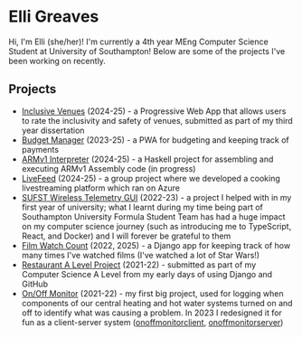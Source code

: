 # Elli Greaves

Hi, I'm Elli (she/her)!
I'm currently a 4th year MEng Computer Science Student at University of Southampton!
Below are some of the projects I've been working on recently.

## Projects

- [Inclusive Venues](https://github.com/Grvs44/Inclusive-Venues) (2024-25) - a Progressive Web App that allows users to rate the inclusivity and safety of venues, submitted as part of my third year dissertation
- [Budget Manager](https://github.com/Grvs44/budgetmanager) (2023-25) - a PWA for budgeting and keeping track of payments
- [ARMv1 Interpreter](https://github.com/Grvs44/ARMv1-Interpreter) (2024-25) - a Haskell project for assembling and executing ARMv1 Assembly code (in progress)
- [LiveFeed](https://github.com/Grvs44/LiveFeed) (2024-25) - a group project where we developed a cooking livestreaming platform which ran on Azure
- [SUFST Wireless Telemetry GUI](https://github.com/sufst/wireless-telemetry-gui) (2022-23) - a project I helped with in my first year of university; what I learnt during my time being part of Southampton University Formula Student Team has had a huge impact on my computer science journey (such as introducing me to TypeScript, React, and Docker) and I will forever be grateful to them
- [Film Watch Count](https://github.com/Grvs44/filmwatchcount) (2022, 2025) - a Django app for keeping track of how many times I've watched films (I've watched a lot of Star Wars!)
- [Restaurant A Level Project](https://github.com/Grvs44/Restaurant-A-level-project) (2021-22) - submitted as part of my Computer Science A Level from my early days of using Django and GitHub
- [On/Off Monitor](https://github.com/Grvs44/On-Off-Monitor) (2021-22) - my first big project, used for logging when components of our central heating and hot water systems turned on and off to identify what was causing a problem. In 2023 I redesigned it for fun as a client-server system ([onoffmonitorclient](https://github.com/Grvs44/onoffmonitordevice), [onoffmonitorserver](https://github.com/Grvs44/onoffmonitorserver))
